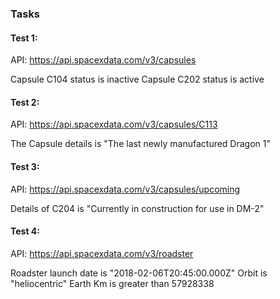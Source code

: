 ### Tasks

#### Test 1:

API: https://api.spacexdata.com/v3/capsules

Capsule C104 status is inactive
Capsule C202 status is active


#### Test 2:

API: https://api.spacexdata.com/v3/capsules/C113

The Capsule details is "The last newly manufactured Dragon 1"

#### Test 3:
API: https://api.spacexdata.com/v3/capsules/upcoming
 
Details of C204 is "Currently in construction for use in DM-2"

#### Test 4:
API: https://api.spacexdata.com/v3/roadster

Roadster launch date is "2018-02-06T20:45:00.000Z"
Orbit is "heliocentric"
Earth Km is greater than 57928338

 





